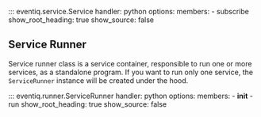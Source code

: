 ::: eventiq.service.Service
    handler: python
    options:
      members:
        - subscribe
      show_root_heading: true
      show_source: false

## Service Runner

Service runner class is a service container, responsible to run one or more services, as a standalone
program. If you want to run only one service, the `ServiceRunner` instance will be created under the hood.

::: eventiq.runner.ServiceRunner
    handler: python
    options:
      members:
        - __init__
        - run
      show_root_heading: true
      show_source: false
